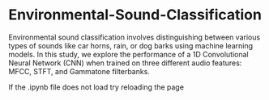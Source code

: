 # Environmental-Sound-Classification

Environmental sound classification involves distinguishing between various types of sounds like car horns, rain, or dog barks using machine learning models. In this study, we explore the performance of a 1D Convolutional Neural Network (CNN) when trained on three different audio features: MFCC, STFT, and Gammatone filterbanks.

If the .ipynb file does not load try reloading the page

